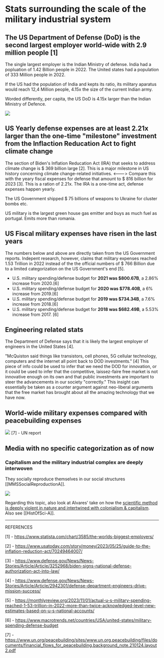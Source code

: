 # Stats surrounding the scale of the military industrial system


## The US Department of Defense (DoD) is the second largest employer world-wide with 2.9 million people [1]
The single largest employer is the Indian Ministry of defense. India had a popluation of 1.42 Billion people in 2022. The United states had a population of 333 Million people in 2022. 

If the US had the population of India and kepts its ratio, its military aparatus would reach 12,4 Million people, 4.15x the size of the current Indian army. 

Worded differently, per capita, the US DoD is 4.15x larger than the Indian Ministry of Defence. 

![](../media/cleanshot_2023-11-03-at-13-58-06@2x.png)

## US Yearly defense expenses are at least 2.21x larger than the one-time "milestone" investment from the Inflaction Reducation Act to fight climate change 

The section of Biden's Inflation Reducation Act (IRA) that seeks to address climate change is $ 369 billion large [2]. This is a major milestone in US history concerning climate change-related initiatives.  <---> Compare this with the yeary fiscal expenses for defense that amount to $ 816 billion for 2023 [3]. This is a ration of 2.21x. The IRA is a one-time act, defense expenses happen yearly. 

The US Government shipped $ 75 billions of weapons to Ukraine for cluster bombs etc. 

US military is the largest green house gas emitter and buys as much fuel as portugal. Emits more than romania. 

## US Fiscal military expenses have risen in the last years
The numbers below and above are directly taken from the US Government reports. Indepent research, however, claims that military expenses reached 1.53 Trillion in 2022 instead of the the official numbers of $ 766 Billion due to a limited categorization on the US Government's end [5]. 

- U.S. military spending/defense budget for **2021 was $800.67B**, a 2.86% increase from 2020.[6]
- U.S. military spending/defense budget for **2020 was $778.40B**, a 6% increase from 2019.[6]
- U.S. military spending/defense budget for **2019 was $734.34B**, a 7.6% increase from 2018.[6]
- U.S. military spending/defense budget for **2018 was $682.49B**, a 5.53% increase from 2017. [6]

## Engineering related stats

The Department of Defense says that it is likely the largest employer of engineers in the United States [4].

"McQuiston said things like transistors, cell phones, 5G cellular technology, computers and the internet all point back to DOD investments." [4] This piece of info could be used to infer that we need the DOD for innovation, or it could be used to infer that the competitive, laissez-faire free market is not innovative enough on its own and that public investments are important to steer the advancements in our society "correctly." This insight can essentially be taken as a counter argument against neo-liberal arguments that the free market has brought about all the amazing technology that we have now. 

## World-wide military expenses compared with peacebuilding expenses

![](../media/cleanshot_2023-11-27-at-19-21-59@2x.png)
[7] - UN report

## Media with no specific categorization as of now

### Capitalism and the military industrial complex are deeply interwoven 
They socially reproduce themselves in our social structures [[MMSSocialReproductionA]].

![](../media/cleanshot_2023-10-17-at-20-25-10@2x.png)

Regarding this topic, also look at Alvares' take on how the [scientific method is deeply violent in nature and intertwined with colonialism & capitalism](https://archive.unu.edu/unupress/unupbooks/uu05se/uu05se07.htm). Also see [[HistOfSci-A]].


________
REFERENCES

[1] - https://www.statista.com/chart/3585/the-worlds-biggest-employers/

[2] - https://www.usatoday.com/story/money/2023/05/25/guide-to-the-inflation-reduction-act/70249464007/

[3] - https://www.defense.gov/News/News-Stories/Article/Article/3252968/biden-signs-national-defense-authorization-act-into-law/

[4] - https://www.defense.gov/News/News-Stories/Article/Article/2942301/defense-department-engineers-drive-mission-success/

[5] - https://monthlyreview.org/2023/11/01/actual-u-s-military-spending-reached-1-53-trillion-in-2022-more-than-twice-acknowledged-level-new-estimates-based-on-u-s-national-accounts/

[6] - https://www.macrotrends.net/countries/USA/united-states/military-spending-defense-budget

[7] - https://www.un.org/peacebuilding/sites/www.un.org.peacebuilding/files/documents/financial_flows_for_peacebuilding.background_note.210124.layout2.pdf